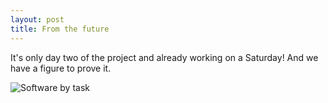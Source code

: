 ```yaml
---
layout: post
title: From the future
---
```


It's only day two of the project and already working on a Saturday! And we have a figure to prove it.

![Software by task](/test_website/assets/software_by_task.png)
